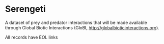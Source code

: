 # Serengeti

A dataset of prey and predator interactions that will be made available through Global Biotic Interactions (GloBI, http://globalbioticinteractions.org).

All records have EOL links
